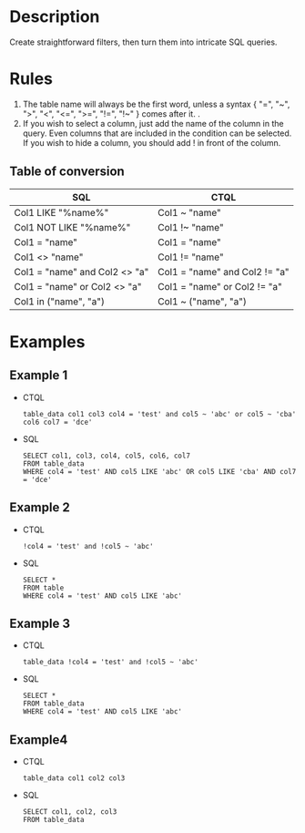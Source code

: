 # Description
Create straightforward filters, then turn them into intricate SQL queries.

# Rules

1) The table name will always be the first word, unless a syntax { "=", "\~", ">", "<", "<=", ">=", "!=", "!~" } comes after it. . 
2) If you wish to select a column, just add the name of the column in the query. Even columns that are included in the condition can be selected. If you wish to hide a column, you should add ! in front of the column.

## Table of conversion

SQL | CTQL
----|-----
Col1 LIKE "%name%" | Col1 ~ "name"
Col1 NOT LIKE "%name%" | Col1 !~ "name"
Col1 = "name" | Col1 = "name"
Col1 <> "name" | Col1 != "name"
Col1 = "name" and Col2 <> "a" | Col1 = "name" and Col2 != "a"
Col1 = "name" or Col2 <> "a" | Col1 = "name" or Col2 != "a"
Col1 in ("name", "a") | Col1 ~ ("name", "a")


# Examples

## Example 1
- CTQL 
    ```
    table_data col1 col3 col4 = 'test' and col5 ~ 'abc' or col5 ~ 'cba' col6 col7 = 'dce'
    ```
- SQL 
    ```
    SELECT col1, col3, col4, col5, col6, col7 
    FROM table_data
    WHERE col4 = 'test' AND col5 LIKE 'abc' OR col5 LIKE 'cba' AND col7 = 'dce'
    ```
## Example 2
- CTQL 
    ``` 
    !col4 = 'test' and !col5 ~ 'abc'
    ```
- SQL 
    ```
    SELECT * 
    FROM table 
    WHERE col4 = 'test' AND col5 LIKE 'abc'
    ```
## Example 3
- CTQL 
    ``` 
    table_data !col4 = 'test' and !col5 ~ 'abc'
    ```
- SQL 
    ```
    SELECT * 
    FROM table_data 
    WHERE col4 = 'test' AND col5 LIKE 'abc'
    ```

## Example4 
- CTQL 
    ``` 
    table_data col1 col2 col3
    ```
- SQL 
    ```
    SELECT col1, col2, col3 
    FROM table_data
    ```
